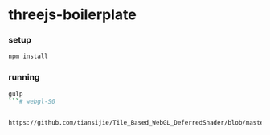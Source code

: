 # threejs-boilerplate

### setup

 ```bash
 npm install
 ```

### running

 ```bash
 gulp
 ```# webgl-S0


https://github.com/tiansijie/Tile_Based_WebGL_DeferredShader/blob/master/src/deferred.js